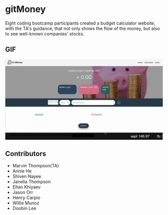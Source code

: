 # gitMoney

Eight coding bootcamp participants created a budget calculator website, with the TA's guidance, that not only shows the flow of the money, but also to see well-known companies' stocks.

## GIF

![alt text](gitMoney.gif "gitMoney website video")

## Contributors

* Marvin Thompson(TA)
* Annie He
* Shiven Nayee
* Janelia Thompson
* Eltan Khiyaev
* Jason Orr
* Henry Carpio
* Willie Munoz
* Doobin Lee
